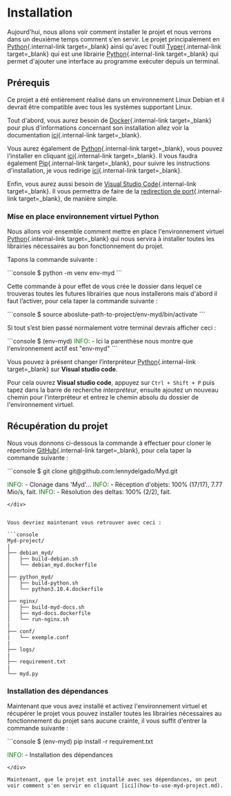 # Installation

Aujourd'hui, nous allons voir comment installer le projet et nous verrons dans un deuxième temps comment s'en servir. Le projet principalement en [Python](https://www.python.org/){.internal-link target=_blank} ainsi qu'avec l'outil [Typer](https://typer.tiangolo.com/){.internal-link target=_blank} qui est une librairie [Python](https://www.python.org/){.internal-link target=_blank} qui permet d'ajouter une interface au programme exécuter depuis un terminal.

## Prérequis

Ce projet a été entièrement réalisé dans un environnement Linux Debian et il devrait être compatible avec tous les systèmes supportant Linux.

Tout d'abord, vous aurez besoin de [Docker](https://www.docker.com/){.internal-link target=_blank} pour plus d'informations concernant son installation allez voir la documentation [ici](https://docs.docker.com/engine/install/){.internal-link target=_blank}.

Vous aurez également de [Python](https://www.python.org/){.internal-link target=_blank}, vous pouvez l'installer en cliquant [ici](https://www.python.org/downloads/){.internal-link target=_blank}. Il vous faudra également [Pip](https://pypi.org/project/pip/){.internal-link target=_blank}, pour suivre les instructions d'installation, je vous redirige [ici](https://pip.pypa.io/en/stable/installation/){.internal-link target=_blank}.

Enfin, vous aurez aussi besoin de [Visual Studio Code](https://code.visualstudio.com/){.internal-link target=_blank}. Il vous permettra de faire de la [redirection de port](https://fr.wikipedia.org/wiki/Redirection_de_port){.internal-link target=_blank}, de manière simple.

### Mise en place environnement virtuel Python

Nous allons voir ensemble comment mettre en place l'environnement virtuel [Python](https://www.python.org/){.internal-link target=_blank} qui nous servira à installer toutes les librairies nécessaires au bon fonctionnement du projet.

Tapons la commande suivante : 

<div class="termy">
```console
$ python -m venv env-myd
```
</div>

Cette commande à pour effet de vous crée le dossier dans lequel ce trouveras toutes les futures librairies que nous installerons mais d'abord il faut l’activer, pour cela taper la commande suivante :

<div class="termy">
```console
$ source aboslute-path-to-project/env-myd/bin/activate
```
</div>

Si tout s’est bien passé normalement votre terminal devrais afficher ceci :

<div class="termy">
```console
$ (env-myd)
<span style="color: green;">INFO</span>:     -  Ici la parenthèse nous montre que l'environnement actif est "env-myd"
```
</div>

Vous pouvez à présent changer l’interpréteur [Python](https://www.python.org/){.internal-link target=_blank} sur **Visual studio code**.

Pour cela ouvrez **Visual studio code**, appuyez sur ```Ctrl + Shift + P``` puis tapez dans la barre de recherche *interpréteur*, ensuite ajoutez un nouveau chemin pour l'interpréteur et entrez le chemin absolu du dossier de l'environnement virtuel.

## Récupération du projet

Nous vous donnons ci-dessous la commande à effectuer pour cloner le répertoire [GitHub](https://github.com/lennydelgado/Myd-project){.internal-link target=_blank}, pour cela taper la commande suivante :
<div class="termy">
```console
$ git clone git@github.com:lennydelgado/Myd.git

<span style="color: green;">INFO</span>:     -  Clonage dans 'Myd'...
<span style="color: green;">INFO</span>:     -  Réception d'objets: 100% (17/17), 7.77 Mio/s, fait.
<span style="color: green;">INFO</span>:     -  Résolution des deltas: 100% (2/2), fait.
```
</div>


Vous devriez maintenant vous retrouver avec ceci :

```console
Myd-project/
│
├── debian_myd/
│   ├── build-debian.sh
│   └── debian_myd.dockerfile
│
├── python_myd/
│   ├── build-python.sh
│   └── python3.10.4.dockerfile
│
├── nginx/
│   ├── build-myd-docs.sh
│   ├── myd-docs.dockerfile
│   └── run-nginx.sh
|
├── conf/
|   └── exemple.conf
|
├── logs/
|
├── requirement.txt
|
└── myd.py
```

### Installation des dépendances

Maintenant que vous avez installé et activez l'environnement virtuel et récupérer le projet vous pouvez installer toutes les librairies nécessaires au fonctionnement du projet sans aucune crainte, il vous suffit d'entrer la commande suivante :
<div class="termy">
```console
$ (env-myd) pip install -r requirement.txt

<span style="color: green;">INFO</span>:     -  Installation des dépendances
```
</div>

Maintenant, que le projet est installé avec ses dépendances, on peut voir comment s'en servir en cliquant [ici](how-to-use-myd-project.md).
